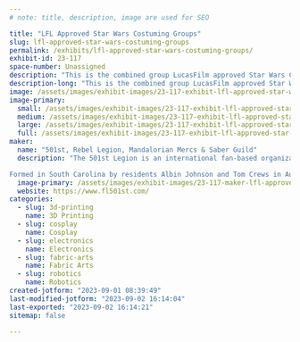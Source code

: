 ```yaml
---
# note: title, description, image are used for SEO

title: "LFL Approved Star Wars Costuming Groups"
slug: lfl-approved-star-wars-costuming-groups
permalink: /exhibits/lfl-approved-star-wars-costuming-groups/
exhibit-id: 23-117
space-number: Unassigned
description: "This is the combined group LucasFilm approved Star Wars Costuming Clubs. "
description-long: "This is the combined group LucasFilm approved Star Wars Costuming Clubs. Including 501st Legion, Rebel Legion, Southern R2 Builders, Saber Guild, Dark Empire and the Mandalorian Mercs. "
image: /assets/images/exhibit-images/23-117-exhibit-lfl-approved-star-wars-costuming-groups-43-facebook-1693571428671-7103353417560587821-1770-large.jpg
image-primary: 
  small: /assets/images/exhibit-images/23-117-exhibit-lfl-approved-star-wars-costuming-groups-43-facebook-1693571428671-7103353417560587821-1770-small.jpg
  medium: /assets/images/exhibit-images/23-117-exhibit-lfl-approved-star-wars-costuming-groups-43-facebook-1693571428671-7103353417560587821-1770-medium.jpg
  large: /assets/images/exhibit-images/23-117-exhibit-lfl-approved-star-wars-costuming-groups-43-facebook-1693571428671-7103353417560587821-1770-large.jpg
  full: /assets/images/exhibit-images/23-117-exhibit-lfl-approved-star-wars-costuming-groups-43-facebook-1693571428671-7103353417560587821-1770-full.jpg
maker: 
  name: "501st, Rebel Legion, Mandalorian Mercs & Saber Guild"
  description: "The 501st Legion is an international fan-based organization dedicated to the construction and wearing of screen-accurate replicas of Imperial Stormtrooper armor, Sith Lords, Clone Troopers, bounty hunters, and other villains from the Star Wars universe. The 501st Legion, called by its nickname Vader's Fist, is made up entirely of volunteers.

Formed in South Carolina by residents Albin Johnson and Tom Crews in August 1997, the Legion now has over 14,000 active members worldwide, with over 26,000 approved costumes. The Legion is active on 6 continents, with local units known as Garrisons and Outposts in over 60 countries.[3] Legion members make appearances at casual, promotional, and charitable events, often at the request of Lucasfilm's Fan Events department. Although not officially affiliated with the Walt Disney Company or Lucasfilm LLC., the 501st Legion is Lucasfilm's preferred Imperial costuming organization,[4] and its members were featured as extras in the official series "
  image-primary: /assets/images/exhibit-images/23-117-maker-lfl-approved-star-wars-costuming-groups-facebook-1693571428671-7103353417560587821-medium.jpg
  website: https://www.fl501st.com/
categories: 
  - slug: 3d-printing
    name: 3D Printing
  - slug: cosplay
    name: Cosplay
  - slug: electronics
    name: Electronics
  - slug: fabric-arts
    name: Fabric Arts
  - slug: robotics
    name: Robotics
created-jotform: "2023-09-01 08:39:49"
last-modified-jotform: "2023-09-02 16:14:04"
last-exported: "2023-09-02 16:14:21"
sitemap: false

---
```

